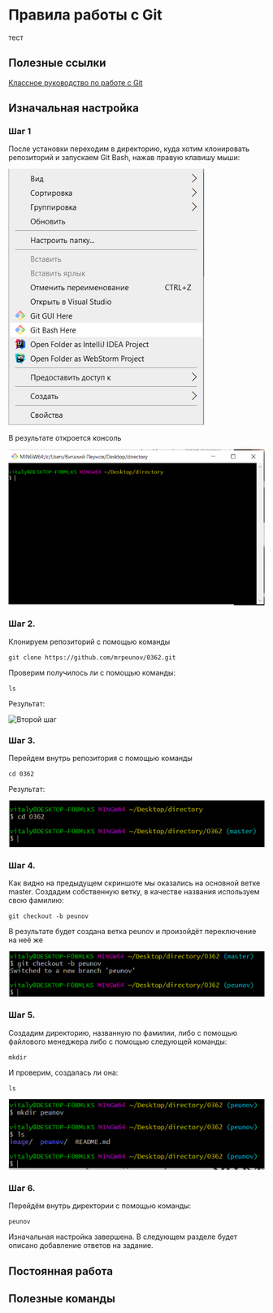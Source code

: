 # Правила работы с Git

тест

## Полезные ссылки

[Классное руководство по работе с Git](https://githowto.com/ru)

## Изначальная настройка 

### Шаг 1

После установки переходим в директорию, куда хотим клонировать репозиторий и запускаем Git Bash, нажав правую клавишу мыши:

![Первый шаг](/image/step1.png)

В результате откроется консоль

![Консоль](/image/console.PNG)

### Шаг 2.

Клонируем репозиторий с помощью команды

```
git clone https://github.com/mrpeunov/0362.git
```

Проверим получилось ли с помощью команды:

```
ls
```

Результат:

![Второй шаг](/image/step.PNG)

### Шаг 3.

Перейдем внутрь репозитория с помощью команды 

```
cd 0362
```

Результат:

![Третий шаг](/image/step3.PNG)

### Шаг 4. 

Как видно на предыдущем скриншоте мы оказались на основной ветке master. Создадим собственную ветку, в качестве названия используем свою фамилию:

```
git checkout -b peunov
```

В результате будет создана ветка peunov и произойдёт переключение на неё же

![Четвёртый шаг](/image/step4.PNG)

### Шаг 5.

Создадим директорию, названную по фамилии,  либо с помощью файлового менеджера либо с помощью следующей команды: 

```
mkdir
```

И проверим, создалась ли она:

```
ls
```

![Пятый шаг](/image/step5.PNG)

### Шаг 6. 

Перейдём внутрь директории с помощью команды:

```
peunov
```

Изначальная настройка завершена. В следующем разделе будет описано добавление ответов на задание.

## Постоянная работа


## Полезные команды
